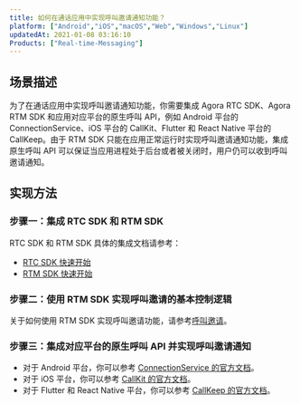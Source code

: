 ```yaml
---
title: 如何在通话应用中实现呼叫邀请通知功能？
platform: ["Android","iOS","macOS","Web","Windows","Linux"]
updatedAt: 2021-01-08 03:16:10
Products: ["Real-time-Messaging"]
---
```

## 场景描述

为了在通话应用中实现呼叫邀请通知功能，你需要集成 Agora RTC SDK、Agora RTM SDK 和应用对应平台的原生呼叫 API，例如 Android 平台的 ConnectionService、iOS 平台的 CallKit、Flutter 和 React Native 平台的 CallKeep。由于 RTM SDK 只能在应用正常运行时实现呼叫邀请通知功能，集成原生呼叫 API 可以保证当应用进程处于后台或者被关闭时，用户仍可以收到呼叫邀请通知。

## 实现方法

### 步骤一：集成 RTC SDK 和 RTM SDK

RTC SDK 和 RTM SDK 具体的集成文档请参考：

- [RTC SDK 快速开始](/cn/Interactive%20Broadcast/start_live_android?platform=Android)
- [RTM SDK 快速开始](/cn/Real-time-Messaging/messaging_android?platform=Android)

### 步骤二：使用 RTM SDK 实现呼叫邀请的基本控制逻辑

关于如何使用 RTM SDK 实现呼叫邀请功能，请参考[呼叫邀请](/cn/Real-time-Messaging/rtm_invite_android?platform=Android)。

### 步骤三：集成对应平台的原生呼叫 API 并实现呼叫邀请通知

- 对于 Android 平台，你可以参考 [ConnectionService 的官方文档](https://developer.android.com/reference/android/telecom/ConnectionService)。
- 对于 iOS 平台，你可以参考 [CallKit 的官方文档](https://developer.apple.com/documentation/callkit)。
- 对于 Flutter 和 React Native 平台，你可以参考 [CallKeep 的官方文档](https://github.com/react-native-webrtc/react-native-callkeep)。